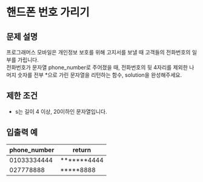# 핸드폰 번호 가리기

## 문제 설명
프로그래머스 모바일은 개인정보 보호를 위해 고지서를 보낼 때 고객들의 전화번호의 일부를 가립니다.  
전화번호가 문자열 phone_number로 주어졌을 때, 전화번호의 뒷 4자리를 제외한 나머지 숫자를 전부 *으로 가린 문자열을 리턴하는 함수, solution을 완성해주세요.

## 제한 조건
- s는 길이 4 이상, 20이하인 문자열입니다.

## 입출력 예
| phone_number | return |
| --- | --- |
| 01033334444 | *******4444 |
| 027778888 | *****8888 |
